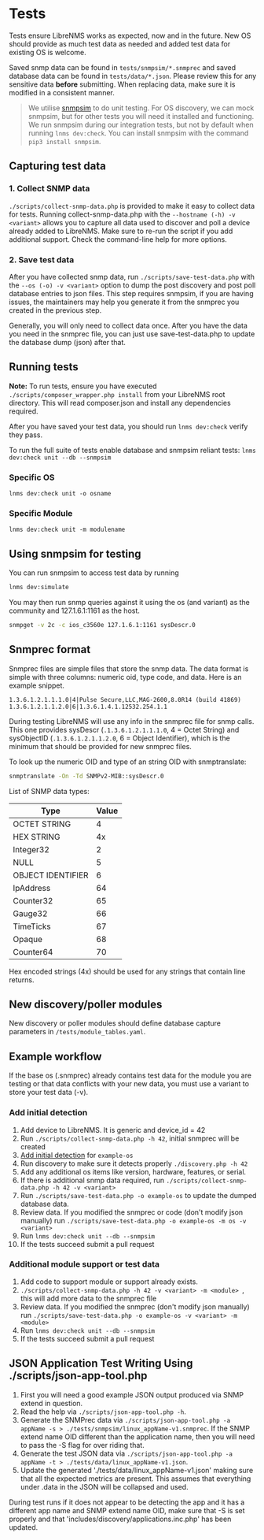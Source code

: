 # Tests

Tests ensure LibreNMS works as expected, now and in the future.  New
OS should provide as much test data as needed and added test data for
existing OS is welcome.

Saved snmp data can be found in `tests/snmpsim/*.snmprec` and saved
database data can be found in `tests/data/*.json`. Please review this
for any sensitive data **before** submitting.  When replacing data,
make sure it is modified in a consistent manner.

> We utilise [snmpsim](http://snmpsim.sourceforge.net/) to do unit
> testing. For OS discovery, we can mock snmpsim, but for other tests
> you will need it installed and functioning.  We run snmpsim during
> our integration tests, but not by default when running
> `lnms dev:check`.  You can install snmpsim with the
> command `pip3 install snmpsim`.

## Capturing test data

### 1. Collect SNMP data

`./scripts/collect-snmp-data.php` is provided to make it easy to
collect data for tests.  Running collect-snmp-data.php with the
`--hostname (-h) -v <variant>` allows you to capture all data used to discover and
poll a device already added to LibreNMS.  Make sure to re-run the
script if you add additional support. Check the command-line help for
more options.

### 2. Save test data

After you have collected snmp data, run `./scripts/save-test-data.php`
with the `--os (-o) -v <variant>` option to dump the post discovery and post poll
database entries to json files. This step requires snmpsim, if you are
having issues, the maintainers may help you generate it from the
snmprec you created in the previous step.

Generally, you will only need to collect data once.
After you have the data you need in the snmprec file, you can just use
save-test-data.php to update the database dump (json) after that.

## Running tests

**Note:** To run tests, ensure you have executed
`./scripts/composer_wrapper.php install` from your LibreNMS root
directory. This will read composer.json and install any dependencies required.

After you have saved your test data, you should run
`lnms dev:check` verify they pass.

To run the full suite of tests enable database and snmpsim reliant
tests: `lnms dev:check unit --db --snmpsim`

### Specific OS

`lnms dev:check unit -o osname`

### Specific Module

`lnms dev:check unit -m modulename`

## Using snmpsim for testing

You can run snmpsim to access test data by running

```bash
lnms dev:simulate
```

You may then run snmp queries against it using the os (and variant) as
the community and 127.1.6.1:1161 as the host.

```bash
snmpget -v 2c -c ios_c3560e 127.1.6.1:1161 sysDescr.0
```

## Snmprec format

Snmprec files are simple files that store the snmp data. The data
format is simple with three columns: numeric oid, type code, and
data. Here is an example snippet.

```snmp
1.3.6.1.2.1.1.1.0|4|Pulse Secure,LLC,MAG-2600,8.0R14 (build 41869)
1.3.6.1.2.1.1.2.0|6|1.3.6.1.4.1.12532.254.1.1
```

During testing LibreNMS will use any info in the snmprec file for snmp
calls.  This one provides sysDescr (`.1.3.6.1.2.1.1.1.0`, 4 = Octet
String) and sysObjectID (`.1.3.6.1.2.1.1.2.0`, 6 = Object Identifier),
which is the minimum that should be provided for new snmprec files.

To look up the numeric OID and type of an string OID with snmptranslate:

```bash
snmptranslate -On -Td SNMPv2-MIB::sysDescr.0
```

List of SNMP data types:

| Type              | Value         |
| ----------------- | ------------- |
| OCTET STRING      | 4             |
| HEX STRING        | 4x            |
| Integer32         | 2             |
| NULL              | 5             |
| OBJECT IDENTIFIER | 6             |
| IpAddress         | 64            |
| Counter32         | 65            |
| Gauge32           | 66            |
| TimeTicks         | 67            |
| Opaque            | 68            |
| Counter64         | 70            |

Hex encoded strings (4x) should be used for any strings that contain line returns.

## New discovery/poller modules

New discovery or poller modules should define database capture parameters in `/tests/module_tables.yaml`.

## Example workflow

If the base os (<os>.snmprec) already contains test data for the
module you are testing or that data conflicts with your new data, you
must use a variant to store your test data (-v).

### Add initial detection

1. Add device to LibreNMS. It is generic and device_id = 42
1. Run `./scripts/collect-snmp-data.php -h 42`, initial snmprec will be created
1. [Add initial detection](Initial-Detection.md) for `example-os`
1. Run discovery to make sure it detects properly `./discovery.php -h 42`
1. Add any additional os items like version, hardware, features, or serial.
1. If there is additional snmp data required, run
   `./scripts/collect-snmp-data.php -h 42 -v <variant>`
1. Run `./scripts/save-test-data.php -o example-os` to update the
   dumped database data.
1. Review data. If you modified the snmprec or code (don't modify json
   manually) run `./scripts/save-test-data.php -o example-os -m os -v <variant>`
1. Run `lnms dev:check unit --db --snmpsim`
1. If the tests succeed submit a pull request

### Additional module support or test data

1. Add code to support module or support already exists.
1. `./scripts/collect-snmp-data.php -h 42 -v <variant> -m <module> `, this will add
   more data to the snmprec file
1. Review data. If you modified the snmprec (don't modify json
   manually) run `./scripts/save-test-data.php -o example-os -v <variant> -m <module>`
1. Run `lnms dev:check unit --db --snmpsim`
1. If the tests succeed submit a pull request

## JSON Application Test Writing Using ./scripts/json-app-tool.php

1. First you will need a good example JSON output produced via SNMP
   extend in question.
1. Read the help via `./scripts/json-app-tool.php -h`.
1. Generate the SNMPrec data via `./scripts/json-app-tool.php -a
   appName -s > ./tests/snmpsim/linux_appName-v1.snmprec`. If the
   SNMP extend name OID different than the application name, then you
   will need to pass  the -S flag for over riding that.
1. Generate the test JSON data via `./scripts/json-app-tool.php -a
   appName -t > ./tests/data/linux_appName-v1.json`.
1. Update the generated './tests/data/linux_appName-v1.json' making
   sure that all the expected metrics are present. This assumes that
   everything under .data in the JSON will be collapsed and used.

During test runs if it does not appear to be detecting the app and it
has a different app name and SNMP extend name OID, make sure that -S
is set properly and that 'includes/discovery/applications.inc.php' has
been updated.
